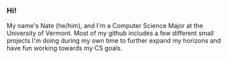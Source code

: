 ### Hi! 
My name's Nate (he/him), and I'm a Computer Science Major at the University of Vermont.
Most of my github includes a few different small projects I'm doing during my own time to further expand my horizons and have fun working towards my CS goals.


<!--
**natelalor/natelalor** is a ✨ _special_ ✨ repository because its `README.md` (this file) appears on your GitHub profile.

Here are some ideas to get you started:

- 🔭 I’m currently working on ...
- 🌱 I’m currently learning ...
- 👯 I’m looking to collaborate on ...
- 🤔 I’m looking for help with ...
- 💬 Ask me about ...
- 📫 How to reach me: ...
- 😄 Pronouns: ...
- ⚡ Fun fact: ...
-->
